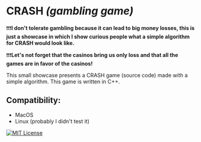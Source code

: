 # CRASH *(gambling game)*

❗❗❗**I don't tolerate gambling because it can lead to big money losses, this is just a showcase in which I show curious people what a simple algorithm for CRASH would look like.**

❗❗❗**Let's not forget that the casinos bring us only loss and that all the games are in favor of the casinos!**


This small showcase presents a CRASH game (source code) made with a simple algorithm.
This game is written in C++.
## Compatibility:
<ul>
<li>MacOS</li>
<li>Linux (probably I didn't test it)</li>
</ul>

[![MIT License](https://img.shields.io/badge/License-MIT-green.svg)](https://choosealicense.com/licenses/mit/)
